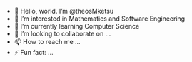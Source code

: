 - 👋 Hello, world. I’m @theosMketsu
- 👀 I’m interested in Mathematics and Software Engineering
- 🌱 I’m currently learning Computer Science
- 💞️ I’m looking to collaborate on ...
- 📫 How to reach me ...
- ⚡ Fun fact: ...

<!---
theosMketsu/theosMketsu is a ✨ special ✨ repository because its `README.md` (this file) appears on your GitHub profile.
You can click the Preview link to take a look at your changes.
--->

